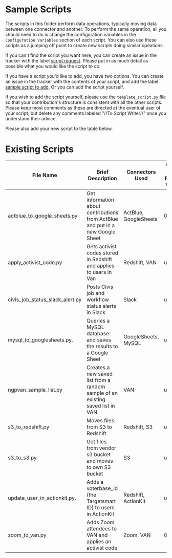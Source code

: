 # Sample Scripts

The scripts in this folder perform data operations, typically moving data between one connector and another. To perform the same operation, all you should need to do is change the configuration variables in the `Configuration Variables` section of each script. You can also use these scripts as a jumping off point to create new scripts doing similar opeations.

If you can't find the script you want here, you can create an issue in the tracker with the label [script request](https://github.com/move-coop/parsons/labels/script%20request). Please put in as much detail as possible what you would like the script to do.

If you have a script you'd like to add, you have two options. You can create an issue in the tracker with the contents of your script, and add the label [sample script to add](https://github.com/move-coop/parsons/labels/script%20to%20add). Or you can add the script yourself.

If you wish to add the script yourself, please use the `template_script.py` file so that your contribution's structure is consistent with all the other scripts. Please keep most comments as these are directed at the eventual user of your script, but delete any comments labeled "//To Script Writer//" once you understand their advice.

Please also add your new script to the table below.

# Existing Scripts

| File Name                       | Brief Description                                                              | Connectors Used       | Written For Parsons Version |
| --------------------------- | ------------------------------------------------------------------------------ | --------------------- | --------------------------- |
| actblue_to_google_sheets.py     | Get information about contributions from ActBlue and put in a new Google Sheet | ActBlue, GoogleSheets | 0.18.0                       |
| apply_activist_code.py          | Gets activist codes stored in Redshift and applies to users in Van             | Redshift, VAN         | unknown                     |
| civis_job_status_slack_alert.py | Posts Civis job and workflow status alerts in Slack                            | Slack                 | unknown                     |
| mysql_to_googlesheets.py.       | Queries a MySQL database and saves the results to a Google Sheet               | GoogleSheets, MySQL   | unknown                     |
| ngpvan_sample_list.py           | Creates a new saved list from a random sample of an existing saved list in VAN | VAN                   | unknown                     |
| s3_to_redshift.py               | Moves files from S3 to Redshift                                                | Redshift, S3          | unknown                     |
| s3_to_s3.py                     | Get files from vendor s3 bucket and moves to own S3 bucket                     | S3                    | unknown                     |
| update_user_in_actionkit.py.    | Adds a voterbase_id (the Targetsmart ID) to users in ActionKit                 | Redshift, ActionKit   | unknown                     |
| zoom_to_van.py                  | Adds Zoom attendees to VAN and applies an activist code                        | Zoom, VAN             | 0.15.0                       |
